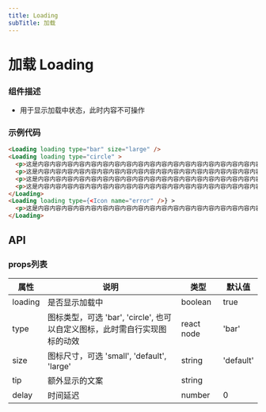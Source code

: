 ```yaml
---
title: Loading
subTitle: 加载
---
```


# 加载 Loading

### 组件描述
- 用于显示加载中状态，此时内容不可操作


### 示例代码

```html
<Loading loading type="bar" size="large" />
<Loading loading type="circle" >
  <p>这是内容内容内容内容内容内容内容内容内容内容内容内容内容内容内容内容内容内容内容</p>
  <p>这是内容内容内容内容内容内容内容内容内容内容内容内容内容内容内容内容内容内容内容</p>
  <p>这是内容内容内容内容内容内容内容内容内容内容内容内容内容内容内容内容内容内容内容</p>
  <p>这是内容内容内容内容内容内容内容内容内容内容内容内容内容内容内容内容内容内容内容</p>
</Loading>
<Loading loading type={<Icon name="error" />} >
  <p>这是内容内容内容内容内容内容内容内容内容内容内容内容内容内容内容内容内容内容内容</p>
</Loading>
```

## API

### props列表

| 属性 | 说明 | 类型 | 默认值 |
|----|-----|------|------|
| loading | 是否显示加载中 | boolean | true |
| type | 图标类型，可选 'bar', 'circle', 也可以自定义图标，此时需自行实现图标的动效 | react node | 'bar' |
| size | 图标尺寸，可选 'small', 'default', 'large' | string | 'default' |
| tip | 额外显示的文案 | string |  |
| delay | 时间延迟 | number | 0 |
